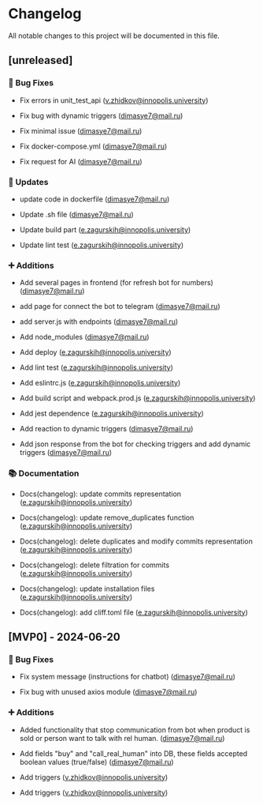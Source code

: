 # Changelog

All notable changes to this project will be documented in this file.

## [unreleased]

### 🐛 Bug Fixes

- Fix errors in unit_test_api
(v.zhidkov@innopolis.university)

- Fix bug with dynamic triggers
(dimasye7@mail.ru)

- Fix minimal issue
(dimasye7@mail.ru)

- Fix docker-compose.yml
(dimasye7@mail.ru)

- Fix request for AI
(dimasye7@mail.ru)


### 🔄 Updates

- update code in dockerfile 
(dimasye7@mail.ru)

- Update .sh file
(dimasye7@mail.ru)

- Update build part
(e.zagurskih@innopolis.university)

- Update lint test
(e.zagurskih@innopolis.university)


### ➕ Additions

- Add several pages in frontend (for refresh bot for numbers)
(dimasye7@mail.ru)

- add page for connect the bot to telegram
(dimasye7@mail.ru)

- add server.js with endpoints
(dimasye7@mail.ru)

- Add node_modules
(dimasye7@mail.ru)

- Add deploy
(e.zagurskih@innopolis.university)

- Add lint test
(e.zagurskih@innopolis.university)

- Add eslintrc.js
(e.zagurskih@innopolis.university)

- Add build script and webpack.prod.js
(e.zagurskih@innopolis.university)

- Add jest dependence
(e.zagurskih@innopolis.university)

- Add reaction to dynamic triggers
(dimasye7@mail.ru)

- Add json response from the bot for checking triggers and add dynamic triggers
(dimasye7@mail.ru)


### 📚 Documentation

- Docs(changelog): update commits representation
(e.zagurskih@innopolis.university)

- Docs(changelog): update remove_duplicates function
(e.zagurskih@innopolis.university)

- Docs(changelog): delete duplicates and modify commits representation
(e.zagurskih@innopolis.university)

- Docs(changelog): delete filtration for commits
(e.zagurskih@innopolis.university)

- Docs(changelog): update installation files
(e.zagurskih@innopolis.university)

- Docs(changelog): add cliff.toml file
(e.zagurskih@innopolis.university)


## [MVP0] - 2024-06-20

### 🐛 Bug Fixes

- Fix system message (instructions for chatbot)
(dimasye7@mail.ru)

- Fix bug with unused axios module
(dimasye7@mail.ru)


### ➕ Additions

- Added functionality that stop communication from bot when product is sold or person want to talk with rel human.
(dimasye7@mail.ru)

- Add fields "buy" and "call_real_human" into DB, these fields accepted boolean values (true/false)
(dimasye7@mail.ru)

- Add triggers
(v.zhidkov@innopolis.university)

- Add triggers
(v.zhidkov@innopolis.university)


<!-- generated by git-cliff -->
